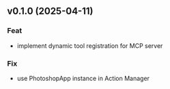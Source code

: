 ## v0.1.0 (2025-04-11)

### Feat

- implement dynamic tool registration for MCP server

### Fix

- use PhotoshopApp instance in Action Manager
